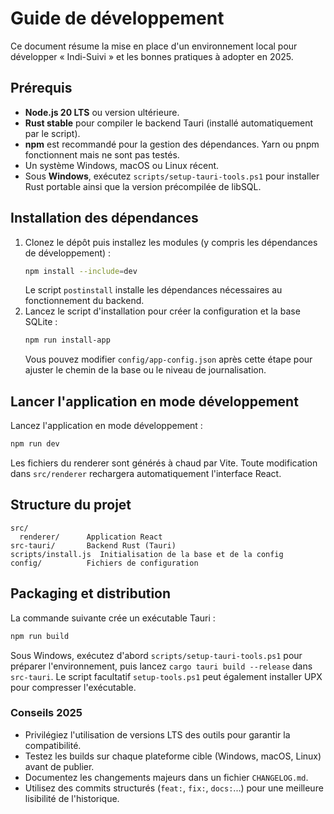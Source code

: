# Guide de développement

Ce document résume la mise en place d'un environnement local pour développer « Indi-Suivi » et les bonnes pratiques à adopter en 2025.

## Prérequis

- **Node.js 20 LTS** ou version ultérieure.
- **Rust stable** pour compiler le backend Tauri (installé automatiquement par le script).
- **npm** est recommandé pour la gestion des dépendances. Yarn ou pnpm fonctionnent mais ne sont pas testés.
- Un système Windows, macOS ou Linux récent.
 - Sous **Windows**, exécutez `scripts/setup-tauri-tools.ps1` pour installer
   Rust portable ainsi que la version précompilée de libSQL.

## Installation des dépendances

1. Clonez le dépôt puis installez les modules (y compris les dépendances de développement) :
   ```bash
   npm install --include=dev
   ```
   Le script `postinstall` installe les dépendances nécessaires au fonctionnement du backend.
2. Lancez le script d'installation pour créer la configuration et la base SQLite :
   ```bash
   npm run install-app
   ```
   Vous pouvez modifier `config/app-config.json` après cette étape pour ajuster le chemin de la base ou le niveau de journalisation.

## Lancer l'application en mode développement

Lancez l'application en mode développement :

```bash
npm run dev
```

Les fichiers du renderer sont générés à chaud par Vite. Toute modification dans `src/renderer` rechargera automatiquement l'interface React.

## Structure du projet

```
src/
  renderer/      Application React
src-tauri/       Backend Rust (Tauri)
scripts/install.js  Initialisation de la base et de la config
config/          Fichiers de configuration
```

## Packaging et distribution

La commande suivante crée un exécutable Tauri :

```bash
npm run build
```
Sous Windows, exécutez d'abord `scripts/setup-tauri-tools.ps1` pour préparer
l'environnement, puis lancez `cargo tauri build --release` dans `src-tauri`. Le
script facultatif `setup-tools.ps1` peut également installer UPX pour compresser
l'exécutable.

### Conseils 2025

- Privilégiez l'utilisation de versions LTS des outils pour garantir la compatibilité.
- Testez les builds sur chaque plateforme cible (Windows, macOS, Linux) avant de publier.
- Documentez les changements majeurs dans un fichier `CHANGELOG.md`.
- Utilisez des commits structurés (`feat:`, `fix:`, `docs:`...) pour une meilleure lisibilité de l'historique.

